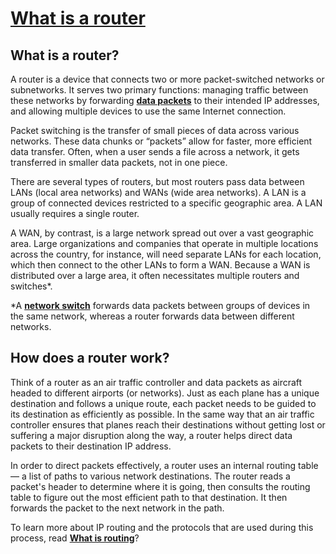 # **[What is a router](https://www.cloudflare.com/learning/network-layer/what-is-a-router/)**

## What is a router?

A router is a device that connects two or more packet-switched networks or subnetworks. It serves two primary functions: managing traffic between these networks by forwarding **[data packets](https://www.cloudflare.com/learning/network-layer/what-is-a-packet/)** to their intended IP addresses, and allowing multiple devices to use the same Internet connection.

Packet switching is the transfer of small pieces of data across various networks. These data chunks or “packets” allow for faster, more efficient data transfer. Often, when a user sends a file across a network, it gets transferred in smaller data packets, not in one piece.

There are several types of routers, but most routers pass data between LANs (local area networks) and WANs (wide area networks). A LAN is a group of connected devices restricted to a specific geographic area. A LAN usually requires a single router.

A WAN, by contrast, is a large network spread out over a vast geographic area. Large organizations and companies that operate in multiple locations across the country, for instance, will need separate LANs for each location, which then connect to the other LANs to form a WAN. Because a WAN is distributed over a large area, it often necessitates multiple routers and switches*.

*A **[network switch](https://www.cloudflare.com/learning/network-layer/what-is-a-network-switch/)** forwards data packets between groups of devices in the same network, whereas a router forwards data between different networks.

## How does a router work?

Think of a router as an air traffic controller and data packets as aircraft headed to different airports (or networks). Just as each plane has a unique destination and follows a unique route, each packet needs to be guided to its destination as efficiently as possible. In the same way that an air traffic controller ensures that planes reach their destinations without getting lost or suffering a major disruption along the way, a router helps direct data packets to their destination IP address.

In order to direct packets effectively, a router uses an internal routing table — a list of paths to various network destinations. The router reads a packet's header to determine where it is going, then consults the routing table to figure out the most efficient path to that destination. It then forwards the packet to the next network in the path.

To learn more about IP routing and the protocols that are used during this process, read **[What is routing](https://www.cloudflare.com/learning/network-layer/what-is-routing/)**?
